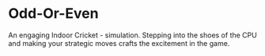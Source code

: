 # Odd-Or-Even
An engaging Indoor Cricket - simulation. Stepping into the shoes of the CPU and making your strategic moves crafts the excitement in the game.
